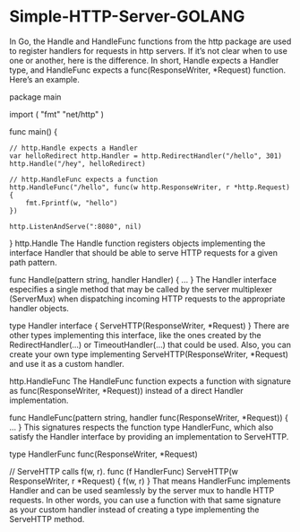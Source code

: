 # Simple-HTTP-Server-GOLANG


In Go, the Handle and HandleFunc functions from the http package are used to register handlers for requests in http servers. If it’s not clear when to use one or another, here is the difference. In short, Handle expects a Handler type, and HandleFunc expects a func(ResponseWriter, *Request) function. Here’s an example.

package main

import (
	"fmt"
	"net/http"
)

func main() {

	// http.Handle expects a Handler
	var helloRedirect http.Handler = http.RedirectHandler("/hello", 301)
	http.Handle("/hey", helloRedirect)

	// http.HandleFunc expects a function
	http.HandleFunc("/hello", func(w http.ResponseWriter, r *http.Request) {
		fmt.Fprintf(w, "hello")
	})

	http.ListenAndServe(":8080", nil)
}
http.Handle
The Handle function registers objects implementing the interface Handler that should be able to serve HTTP requests for a given path pattern.

func Handle(pattern string, handler Handler) { ... }
The Handler interface especifies a single method that may be called by the server multiplexer (ServerMux) when dispatching incoming HTTP requests to the appropriate handler objects.

type Handler interface {
  ServeHTTP(ResponseWriter, *Request)
}
There are other types implementing this interface, like the ones created by the RedirectHandler(...) or TimeoutHandler(...) that could be used. Also, you can create your own type implementing ServeHTTP(ResponseWriter, *Request) and use it as a custom handler.

http.HandleFunc
The HandleFunc function expects a function with signature as func(ResponseWriter, *Request)) instead of a direct Handler implementation.

func HandleFunc(pattern string, handler func(ResponseWriter, *Request)) { ... }
This signatures respects the function type HandlerFunc, which also satisfy the Handler interface by providing an implementation to ServeHTTP.

type HandlerFunc func(ResponseWriter, *Request)

// ServeHTTP calls f(w, r).
func (f HandlerFunc) ServeHTTP(w ResponseWriter, r *Request) {
  f(w, r)
}
That means HandlerFunc implements Handler and can be used seamlessly by the server mux to handle HTTP requests. In other words, you can use a function with that same signature as your custom handler instead of creating a type implementing the ServeHTTP method.
